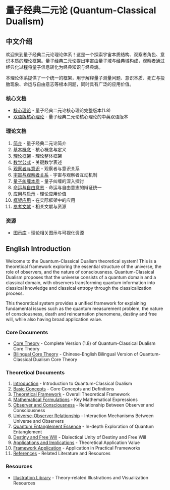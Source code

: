 # 量子经典二元论 (Quantum-Classical Dualism)

## 中文介绍

欢迎来到量子经典二元论理论体系！这是一个探索宇宙本质结构、观察者角色、意识本质的理论框架。量子经典二元论提出宇宙由量子域与经典域构成，观察者通过经典化过程将量子信息转化为经典知识与经典熵。

本理论体系提供了一个统一的框架，用于解释量子测量问题、意识本质、死亡与投胎现象、命运与自由意志等根本问题，同时具有广泛的应用价值。

### 核心文档

- [核心理论](core.md) - 量子经典二元论核心理论完整版本(1.8)
- [双语版核心理论](core_bilingual.md) - 量子经典二元论核心理论的中英双语版本

### 理论文档

1. [简介](01_introduction.md) - 量子经典二元论简介
2. [基本概念](02_basic_concepts.md) - 核心概念与定义
3. [理论框架](03_theoretical_framework.md) - 理论整体框架
4. [数学公式](04_mathematical_formulations.md) - 关键数学表述
5. [观察者与意识](05_observer_and_consciousness.md) - 观察者与意识关系
6. [宇宙与观察者关系](06_universe_observer_relationship.md) - 宇宙与观察者互动机制
7. [量子纠缠本质](07_quantum_entanglement_essence.md) - 量子纠缠的深入探讨
8. [命运与自由意志](08_destiny_and_free_will.md) - 命运与自由意志的辩证统一
9. [应用与启示](09_applications_and_implications.md) - 理论应用价值
10. [框架应用](10_framework_application.md) - 在实际框架中的应用
11. [参考文献](11_references.md) - 相关文献与资源

### 资源

- [图示库](figures/README.md) - 理论相关图示与可视化资源

## English Introduction

Welcome to the Quantum-Classical Dualism theoretical system! This is a theoretical framework exploring the essential structure of the universe, the role of observers, and the nature of consciousness. Quantum-Classical Dualism proposes that the universe consists of a quantum domain and a classical domain, with observers transforming quantum information into classical knowledge and classical entropy through the classicalization process.

This theoretical system provides a unified framework for explaining fundamental issues such as the quantum measurement problem, the nature of consciousness, death and reincarnation phenomena, destiny and free will, while also having broad application value.

### Core Documents

- [Core Theory](core.md) - Complete Version (1.8) of Quantum-Classical Dualism Core Theory
- [Bilingual Core Theory](core_bilingual.md) - Chinese-English Bilingual Version of Quantum-Classical Dualism Core Theory

### Theoretical Documents

1. [Introduction](01_introduction.md) - Introduction to Quantum-Classical Dualism
2. [Basic Concepts](02_basic_concepts.md) - Core Concepts and Definitions
3. [Theoretical Framework](03_theoretical_framework.md) - Overall Theoretical Framework
4. [Mathematical Formulations](04_mathematical_formulations.md) - Key Mathematical Expressions
5. [Observer and Consciousness](05_observer_and_consciousness.md) - Relationship Between Observer and Consciousness
6. [Universe-Observer Relationship](06_universe_observer_relationship.md) - Interaction Mechanisms Between Universe and Observers
7. [Quantum Entanglement Essence](07_quantum_entanglement_essence.md) - In-depth Exploration of Quantum Entanglement
8. [Destiny and Free Will](08_destiny_and_free_will.md) - Dialectical Unity of Destiny and Free Will
9. [Applications and Implications](09_applications_and_implications.md) - Theoretical Application Value
10. [Framework Application](10_framework_application.md) - Application in Practical Frameworks
11. [References](11_references.md) - Related Literature and Resources

### Resources

- [Illustration Library](figures/README.md) - Theory-related Illustrations and Visualization Resources
